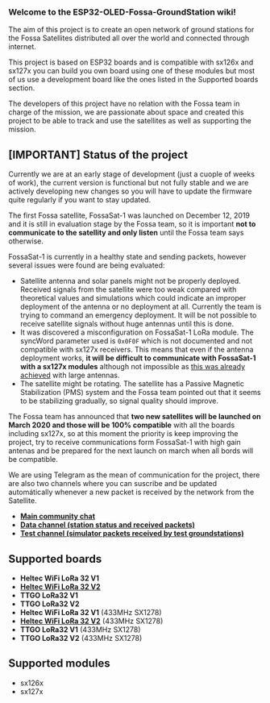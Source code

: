 ### Welcome to the ESP32-OLED-Fossa-GroundStation wiki!

The aim of this project is to create an open network of ground stations for the Fossa Satellites distributed all over the world and connected through internet.

This project is based on ESP32 boards and is compatible with sx126x and sx127x you can build you own board using one of these modules but most of us use a development board like the ones listed in the Supported boards section.

The developers of this project have no relation with the Fossa team in charge of the mission, we are passionate about space and created this project to be able to track and use the satellites as well as supporting the mission.

## [IMPORTANT] Status of the project
Currently we are at an early stage of development (just a cuople of weeks of work), the current version is functional but not fully stable and we are actively developing new changes so you will have to update the firmware quite regularly if you want to stay updated.

The first Fossa satellite, FossaSat-1 was launched on December 12, 2019 and it is still in evaluation stage by the Fossa team, so it is important **not to communicate to the satellity and only listen** until the Fossa team says otherwise. 

FossaSat-1 is currently in a healthy state and sending packets, however several issues were found are being evaluated:
* Satellite antenna and solar panels might not be properly deployed. Received signals from the satellite were too weak compared with theoretical values and simulations which could indicate an improper deployment of the antenna or no deployment at all. Currently the team is trying to command an emergency deployment. It will be not possible to receive satellite signals without huge antennas until this is done.
* It was discovered a misconfiguration on FossaSat-1 LoRa module. The syncWord parameter used is `0x0F0F` which is not documented and not compatible with sx127x receivers. This means that even if the antenna deployment works, **it will be difficult to communicate with FossaSat-1 with a sx127x modules** although not impossible as [this was already achieved](https://twitter.com/G4lile0/status/1204311425025486848) with large antennas.
* The satellite might be rotating. The satellite has a Passive Magnetic Stabilization (PMS) system and the Fossa team pointed out that it seems to be stabilizing gradually, so signal quality should improve.

The Fossa team has announced that **two new satellites will be launched on March 2020 and those will be 100% compatible** with all the boards including sx127x, so at this moment the priority is keep improving the project, try to receive communications form FossaSat-1 with high gain antenas and be prepared for the next launch on march when all bords will be compatible.

We are using Telegram as the mean of communication for the project, there are also two channels where you can suscribe and be updated automátically whenever a new packet is received by the network from the Satellite.
* [**Main community chat**](https://t.me/joinchat/DmYSElZahiJGwHX6jCzB3Q)
* [**Data channel (station status and received packets)**](https://t.me/FOSSASAT_DATA)
* [**Test channel (simulator packets received by test groundstations)**](https://t.me/FOSSASAT_TEST)

## Supported boards
* **Heltec WiFi LoRa 32 V1** 
* [**Heltec WiFi LoRa 32 V2**](https://heltec.org/project/wifi-lora-32/)
* **TTGO LoRa32 V1** 
* **TTGO LoRa32 V2** 
* **Heltec WiFi LoRa 32 V1** (433MHz SX1278)
* [**Heltec WiFi LoRa 32 V2**](https://heltec.org/project/wifi-lora-32/) (433MHz SX1278) 
* **TTGO LoRa32 V1** (433MHz SX1278)
* **TTGO LoRa32 V2** (433MHz SX1278)

## Supported modules
* sx126x
* sx127x